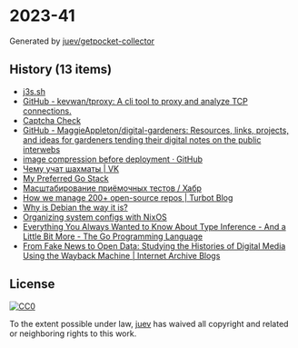 # 2023-41

Generated by [juev/getpocket-collector](https://github.com/juev/getpocket-collector)

## History (13 items)

- [j3s.sh](https://j3s.sh/thought/shell-tip-print-json-with-printf.html)
- [GitHub - kevwan/tproxy: A cli tool to proxy and analyze TCP connections.](https://github.com/kevwan/tproxy)
- [Captcha Check](https://www.dreamwidth.org/captcha)
- [GitHub - MaggieAppleton/digital-gardeners: Resources, links, projects, and ideas for gardeners tending their digital notes on the public interwebs](https://github.com/MaggieAppleton/digital-gardeners)
- [image compression before deployment · GitHub](https://gist.github.com/twhite96/3985bf2d68eb0a6c9aedbacdb13600c2)
- [Чему учат шахматы | VK](https://m.vk.com/@theoryandpractice-preview-1752582705-1906564516)
- [My Preferred Go Stack](https://jtarchie.com/posts/2023-09-30-my-preferred-go-stack)
- [Масштабирование приёмочных тестов / Хабр](https://habr.com/ru/articles/765996/)
- [How we manage 200+ open-source repos | Turbot Blog](https://turbot.com/blog/2023/10/repo-management)
- [Why is Debian the way it is?](https://blog.liw.fi/posts/2023/debian-reasons/)
- [Organizing system configs with NixOS](https://johns.codes/blog/organizing-system-configs-with-nixos)
- [Everything You Always Wanted to Know About Type Inference - And a Little Bit More - The Go Programming Language](https://go.dev/blog/type-inference)
- [From Fake News to Open Data: Studying the Histories of Digital Media Using the Wayback Machine | Internet Archive Blogs](https://blog.archive.org/2023/10/09/from-fake-news-to-open-data-studying-the-histories-of-digital-media-using-the-wayback-machine/)

## License

[![CC0](https://mirrors.creativecommons.org/presskit/buttons/88x31/svg/cc-zero.svg)](https://creativecommons.org/publicdomain/zero/1.0/)

To the extent possible under law, [juev](https://github.com/juev) has waived all copyright and related or neighboring rights to this work.
